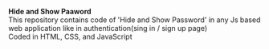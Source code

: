 **Hide and Show Paaword** <br>
This repository contains code of 'Hide and Show Password' in any Js based web application like in authentication(sing in / sign up page) <br>
Coded in HTML, CSS, and JavaScript
